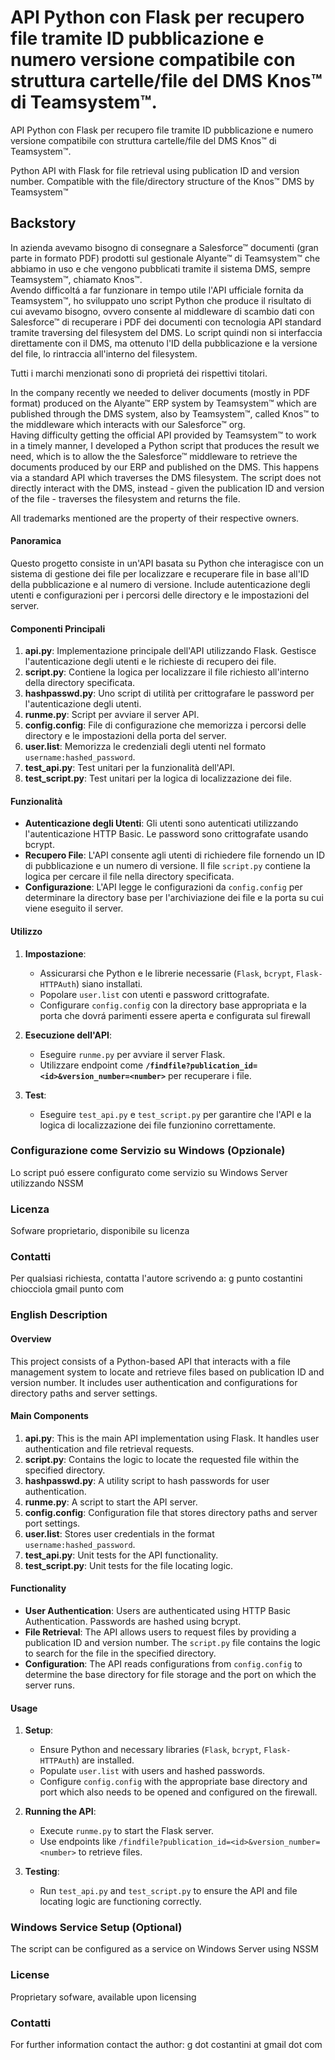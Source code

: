 # API Python con Flask per recupero file tramite ID pubblicazione e numero versione compatibile con struttura cartelle/file del DMS Knos™ di Teamsystem™.  

API Python con Flask per recupero file tramite ID pubblicazione e numero versione compatibile con struttura cartelle/file del DMS Knos™ di Teamsystem™.  

Python API with Flask for file retrieval using publication ID and version number. Compatible with the file/directory structure of the Knos™ DMS by Teamsystem™

## Backstory
In azienda avevamo bisogno di consegnare a Salesforce™ documenti (gran parte in formato PDF) prodotti sul gestionale Alyante™ di Teamsystem™ che abbiamo in uso e che vengono pubblicati tramite il sistema DMS, sempre Teamsystem™, chiamato Knos™.  
Avendo difficoltá a far funzionare in tempo utile l'API ufficiale fornita da Teamsystem™, ho sviluppato uno script Python che produce il risultato di cui avevamo bisogno, ovvero consente al middleware di scambio dati con Salesforce™ di recuperare i PDF dei documenti con tecnologia API standard tramite traversing del filesystem del DMS. Lo script quindi non si interfaccia direttamente con il DMS, ma ottenuto l'ID della pubblicazione e la versione del file, lo rintraccia all'interno del filesystem.

Tutti i marchi menzionati sono di proprietá dei rispettivi titolari.

In the company recently we needed to deliver documents (mostly in PDF format) produced on the Alyante™ ERP system by Teamsystem™ which are published through the DMS system, also by Teamsystem™, called Knos™ to the middleware which interacts with our Salesforce™ org.  
Having difficulty getting the official API provided by Teamsystem™ to work in a timely manner, I developed a Python script that produces the result we need, which is to allow the the Salesforce™ middleware to retrieve the documents produced by our ERP and published on the DMS. This happens via a standard API which traverses the DMS filesystem. The script does not directly interact with the DMS, instead - given the publication ID and version of the file - traverses the filesystem and returns the file.

All trademarks mentioned are the property of their respective owners.  


#### Panoramica
Questo progetto consiste in un'API basata su Python che interagisce con un sistema di gestione dei file per localizzare e recuperare file in base all'ID della pubblicazione e al numero di versione. Include autenticazione degli utenti e configurazioni per i percorsi delle directory e le impostazioni del server.

#### Componenti Principali
1. **api.py**: Implementazione principale dell'API utilizzando Flask. Gestisce l'autenticazione degli utenti e le richieste di recupero dei file.
2. **script.py**: Contiene la logica per localizzare il file richiesto all'interno della directory specificata.
3. **hashpasswd.py**: Uno script di utilità per crittografare le password per l'autenticazione degli utenti.
4. **runme.py**: Script per avviare il server API.
5. **config.config**: File di configurazione che memorizza i percorsi delle directory e le impostazioni della porta del server.
6. **user.list**: Memorizza le credenziali degli utenti nel formato `username:hashed_password`.
7. **test_api.py**: Test unitari per la funzionalità dell'API.
8. **test_script.py**: Test unitari per la logica di localizzazione dei file.

#### Funzionalità
- **Autenticazione degli Utenti**: Gli utenti sono autenticati utilizzando l'autenticazione HTTP Basic. Le password sono crittografate usando bcrypt.
- **Recupero File**: L'API consente agli utenti di richiedere file fornendo un ID di pubblicazione e un numero di versione. Il file `script.py` contiene la logica per cercare il file nella directory specificata.
- **Configurazione**: L'API legge le configurazioni da `config.config` per determinare la directory base per l'archiviazione dei file e la porta su cui viene eseguito il server.

#### Utilizzo
1. **Impostazione**:
   - Assicurarsi che Python e le librerie necessarie (`Flask`, `bcrypt`, `Flask-HTTPAuth`) siano installati.
   - Popolare `user.list` con utenti e password crittografate.
   - Configurare `config.config` con la directory base appropriata e la porta che dovrá parimenti essere aperta e configurata sul firewall

2. **Esecuzione dell'API**:
   - Eseguire `runme.py` per avviare il server Flask.
   - Utilizzare endpoint come **`/findfile?publication_id=<id>&version_number=<number>`** per recuperare i file.

3. **Test**:
   - Eseguire `test_api.py` e `test_script.py` per garantire che l'API e la logica di localizzazione dei file funzionino correttamente.
  
### Configurazione come Servizio su Windows (Opzionale)

Lo script puó essere configurato come servizio su Windows Server utilizzando NSSM


### Licenza
Sofware proprietario, disponibile su licenza

### Contatti
Per qualsiasi richiesta, contatta l'autore scrivendo a: g punto costantini chiocciola gmail punto com


### English Description

#### Overview
This project consists of a Python-based API that interacts with a file management system to locate and retrieve files based on publication ID and version number. It includes user authentication and configurations for directory paths and server settings.

#### Main Components
1. **api.py**: This is the main API implementation using Flask. It handles user authentication and file retrieval requests.
2. **script.py**: Contains the logic to locate the requested file within the specified directory.
3. **hashpasswd.py**: A utility script to hash passwords for user authentication.
4. **runme.py**: A script to start the API server.
5. **config.config**: Configuration file that stores directory paths and server port settings.
6. **user.list**: Stores user credentials in the format `username:hashed_password`.
7. **test_api.py**: Unit tests for the API functionality.
8. **test_script.py**: Unit tests for the file locating logic.

#### Functionality
- **User Authentication**: Users are authenticated using HTTP Basic Authentication. Passwords are hashed using bcrypt.
- **File Retrieval**: The API allows users to request files by providing a publication ID and version number. The `script.py` file contains the logic to search for the file in the specified directory.
- **Configuration**: The API reads configurations from `config.config` to determine the base directory for file storage and the port on which the server runs.

#### Usage
1. **Setup**:
   - Ensure Python and necessary libraries (`Flask`, `bcrypt`, `Flask-HTTPAuth`) are installed.
   - Populate `user.list` with users and hashed passwords.
   - Configure `config.config` with the appropriate base directory and port which also needs to be opened and configured on the firewall.

2. **Running the API**:
   - Execute `runme.py` to start the Flask server.
   - Use endpoints like `/findfile?publication_id=<id>&version_number=<number>` to retrieve files.

3. **Testing**:
   - Run `test_api.py` and `test_script.py` to ensure the API and file locating logic are functioning correctly.
  
### Windows Service Setup (Optional)

The script can be configured as a service on Windows Server using NSSM
  
  
### License
Proprietary sofware, available upon licensing

### Contatti
For further information contact the author: g dot costantini at gmail dot com



